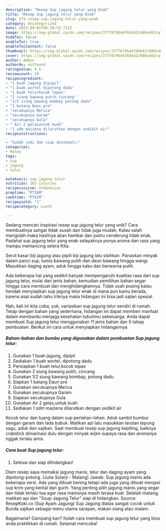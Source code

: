 ```yaml
---
description: "Resep Sup jagung telur yang Enak"
title: "Resep Sup jagung telur yang Enak"
slug: 574-resep-sup-jagung-telur-yang-enak
category: Uncategorized
date: 2022-09-01T08:30:53.731Z
image: https://img-global.cpcdn.com/recipes/37f7679bd476bb43/680x482cq70/sup-jagung-telur-foto-resep-utama.jpg
hideToc: false
enableToc: true
enableTocContent: false
thumbnail: https://img-global.cpcdn.com/recipes/37f7679bd476bb43/680x482cq70/sup-jagung-telur-foto-resep-utama.jpg
cover: https://img-global.cpcdn.com/recipes/37f7679bd476bb43/680x482cq70/sup-jagung-telur-foto-resep-utama.jpg
author: Admin
authorAv: notfound
ratingvalue: 4.6
reviewcount: 20
recipeingredient:
- "1 buah jagung dipipil"
- "1 buah wortel dipotong dadu"
- "1 buah telurkocok lepas"
- "2 siung bawang putih cincang"
- "1/2 siung bawang bombay potong dadu"
- "1 batang Daun pre"
- "secukupnya Merica"
- "secukupnya Garam"
- "secukupnya Gula"
- " Air 2 gelasuntuk kuah"
- "1 sdm maizena dilarutkan dengan sedikit air"
recipeinstructions:

- "Sudah jadi dan siap dinikmati!"
categories:
- Resep
tags:
- sup
- jagung
- telur

katakunci: sup jagung telur 
nutrition: 163 calories
recipecuisine: Indonesian
preptime: "PT16M"
cooktime: "PT41M"
recipeyield: "1"
recipecategory: Lunch

---
```





Sedang mencari inspirasi resep sup jagung telur yang unik? Cara membuatnya sangat tidak susah dan tidak juga mudah. Kalau salah mengolah maka hasilnya akan hambar dan justru cenderung tidak enak. Padahal sup jagung telur yang enak selayaknya punya aroma dan rasa yang mampu memancing selera Kita.





Serut kasar biji jagung atau pipili biji jagung lalu sisihkan. Panaskan minyak dalam panci sup, tumis bawang putih dan daun bawang hingga wangi. Masukkan daging ayam, aduk hingga kaku dan berwarna putih.

Ada beberapa hal yang sedikit banyak mempengaruhi kualitas rasa dari sup jagung telur, mulai dari jenis bahan, kemudian pemilihan bahan segar hingga cara membuat dan menghidangkannya. Tidak usah pusing kalau hendak menyiapkan sup jagung telur enak di mana pun kamu berada, karena asal sudah tahu triknya maka hidangan ini bisa jadi sajian spesial.






Nah, kali ini kita coba, yuk, variasikan sup jagung telur sendiri di rumah. Tetap dengan bahan yang sederhana, hidangan ini dapat memberi manfaat dalam membantu menjaga kesehatan tubuhmu sekeluarga. Anda dapat membuat Sup jagung telur menggunakan 11 jenis bahan dan 0 tahap pembuatan. Berikut ini cara untuk menyiapkan hidangannya.

<!--inarticleads1-->

##### Bahan-bahan dan bumbu yang digunakan dalam pembuatan Sup jagung telur:

1. Gunakan 1 buah jagung, dipipil
1. Sediakan 1 buah wortel, dipotong dadu
1. Persiapkan 1 buah telur,kocok lepas
1. Gunakan 2 siung bawang putih, cincang
1. Gunakan 1/2 siung bawang bombay, potong dadu
1. Siapkan 1 batang Daun pre
1. Gunakan secukupnya Merica
1. Gunakan secukupnya Garam
1. Siapkan secukupnya Gula
1. Gunakan  Air 2 gelas,untuk kuah
1. Sediakan 1 sdm maizena dilarutkan dengan sedikit air


Kocok telur dan tuang dalam sup perlahan-lahan. Aduk sambil bumbui dengan garam dan lada bubuk. Matikan api lalu masukkan larutan tepung sagu, aduk dan sajikan. Saat membuat resep sup jagung kepiting, baiknya crabstick dimarinasi dulu dengan minyak wijen supaya rasa dan aromanya nggak terlalu amis. 

<!--inarticleads2-->

##### Cara buat Sup jagung telur:


1. Selesai dan siap dihidangkan!

Dlam resep saya memakai jagung manis, telur dan daging ayam yang dipotong-potong. (Julia Sutarji - Malang) Jawab: Sup jagung manis ada beberapa versi. Ada yang dibuat bening tetapi ada juga yang dibuat menjasi sup krim yang kental dan gurih. Yang penting pilih jagung manis yang segar dan tidak terlalu tua agar rasa manisnya masih terasa kuat. Setelah matang, matikan api dan &#34;Soup Jagung Telur&#34; siap di hidangkan. Source: ResepKoki.co (Sup Ayam Jagung) Sup Jagung diatas sangat cocok untuk Bunda sajikan sebagai menu utama sarapan, makan siang atau malam. 

Bagaimana? Gampang kan? Itulah cara membuat sup jagung telur yang bisa anda praktikkan di rumah. Selamat mencoba!
